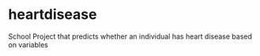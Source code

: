 # heartdisease
School Project that predicts whether an individual has heart disease based on variables
